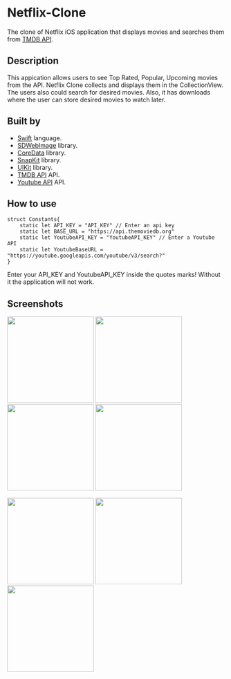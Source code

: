 # Netflix-Clone
The clone of Netflix iOS application that displays movies and searches them from [TMDB API](https://www.themoviedb.org).

## Description

This appication allows users to see Top Rated, Popular, Upcoming movies from the API. Netflix Clone collects and displays them in the CollectionView. The users also could search for desired movies. Also, it has downloads where the user can store desired movies to watch later.

## Built by
* [Swift](https://developer.apple.com/swift/) language.
* [SDWebImage](https://github.com/SDWebImage/SDWebImage) library.
* [CoreData](https://developer.apple.com/documentation/coredata) library.
* [SnapKit](https://github.com/SnapKit/SnapKit) library.
* [UIKit](https://developer.apple.com/documentation/uikit/) library.
* [TMDB API](https://www.themoviedb.org) API.
* [Youtube API](https://developers.google.com/youtube/v3) API.


## How to use

```
struct Constants{
    static let API_KEY = "API_KEY" // Enter an api key 
    static let BASE_URL = "https://api.themoviedb.org"
    static let YoutubeAPI_KEY = "YoutubeAPI_KEY" // Enter a Youtube API
    static let YoutubeBaseURL = "https://youtube.googleapis.com/youtube/v3/search?"
}
```

Enter your API_KEY and YoutubeAPI_KEY inside the quotes marks! Without it the application will not work.


## Screenshots
<img src="" width="200"> <img src="Netflix-Clone/AppScreenshots/Upcoming.png" width="200"> <img src="Netflix-Clone/AppScreenshots/Delete.png" width="200"> <img src="Netflix-Clone/AppScreenshots/Home.png" width="200">

<img src="Netflix-Clone/AppScreenshots/Favorites.png" width="200" > <img src="Netflix-Clone/AppScreenshots/Search.png" width="200">
<img src="Netflix-Clone/AppScreenshots/WebView.png" width="200" > 
